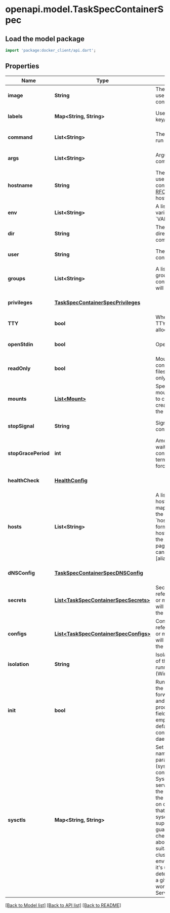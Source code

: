 # openapi.model.TaskSpecContainerSpec

## Load the model package
```dart
import 'package:docker_client/api.dart';
```

## Properties
Name | Type | Description | Notes
------------ | ------------- | ------------- | -------------
**image** | **String** | The image name to use for the container | [optional] [default to null]
**labels** | **Map&lt;String, String&gt;** | User-defined key/value data. | [optional] [default to {}]
**command** | **List&lt;String&gt;** | The command to be run in the image. | [optional] [default to []]
**args** | **List&lt;String&gt;** | Arguments to the command. | [optional] [default to []]
**hostname** | **String** | The hostname to use for the container, as a valid [RFC 1123](https://tools.ietf.org/html/rfc1123) hostname.  | [optional] [default to null]
**env** | **List&lt;String&gt;** | A list of environment variables in the form &#x60;VAR&#x3D;value&#x60;.  | [optional] [default to []]
**dir** | **String** | The working directory for commands to run in. | [optional] [default to null]
**user** | **String** | The user inside the container. | [optional] [default to null]
**groups** | **List&lt;String&gt;** | A list of additional groups that the container process will run as.  | [optional] [default to []]
**privileges** | [**TaskSpecContainerSpecPrivileges**](TaskSpecContainerSpecPrivileges.md) |  | [optional] [default to null]
**TTY** | **bool** | Whether a pseudo-TTY should be allocated. | [optional] [default to null]
**openStdin** | **bool** | Open &#x60;stdin&#x60; | [optional] [default to null]
**readOnly** | **bool** | Mount the container&#39;s root filesystem as read only. | [optional] [default to null]
**mounts** | [**List&lt;Mount&gt;**](Mount.md) | Specification for mounts to be added to containers created as part of the service.  | [optional] [default to []]
**stopSignal** | **String** | Signal to stop the container. | [optional] [default to null]
**stopGracePeriod** | **int** | Amount of time to wait for the container to terminate before forcefully killing it.  | [optional] [default to null]
**healthCheck** | [**HealthConfig**](HealthConfig.md) |  | [optional] [default to null]
**hosts** | **List&lt;String&gt;** | A list of hostname/IP mappings to add to the container&#39;s &#x60;hosts&#x60; file. The format of extra hosts is specified in the [hosts(5)](http://man7.org/linux/man-pages/man5/hosts.5.html) man page:      IP_address canonical_hostname [aliases...]  | [optional] [default to []]
**dNSConfig** | [**TaskSpecContainerSpecDNSConfig**](TaskSpecContainerSpecDNSConfig.md) |  | [optional] [default to null]
**secrets** | [**List&lt;TaskSpecContainerSpecSecrets&gt;**](TaskSpecContainerSpecSecrets.md) | Secrets contains references to zero or more secrets that will be exposed to the service.  | [optional] [default to []]
**configs** | [**List&lt;TaskSpecContainerSpecConfigs&gt;**](TaskSpecContainerSpecConfigs.md) | Configs contains references to zero or more configs that will be exposed to the service.  | [optional] [default to []]
**isolation** | **String** | Isolation technology of the containers running the service. (Windows only)  | [optional] [default to null]
**init** | **bool** | Run an init inside the container that forwards signals and reaps processes. This field is omitted if empty, and the default (as configured on the daemon) is used.  | [optional] [default to null]
**sysctls** | **Map&lt;String, String&gt;** | Set kernel namedspaced parameters (sysctls) in the container. The Sysctls option on services accepts the same sysctls as the are supported on containers. Note that while the same sysctls are supported, no guarantees or checks are made about their suitability for a clustered environment, and it&#39;s up to the user to determine whether a given sysctl will work properly in a Service.  | [optional] [default to {}]

[[Back to Model list]](../README.md#documentation-for-models) [[Back to API list]](../README.md#documentation-for-api-endpoints) [[Back to README]](../README.md)


